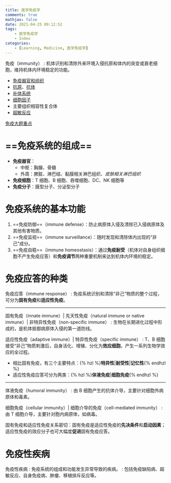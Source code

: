 ```yaml
---
title: 医学免疫学
comments: true
mathjax: false
date: 2021-04-25 09:12:52
tags:
    - 医学免疫学
    - Index
categories:
    - [Learning, Medicine, 医学免疫学]
---
```


免疫（immunity）
: 机体识别和清除外来环境入侵抗原和体内的突变或衰老细胞，维持机体内环境稳定的功能。

<!-- more -->

- <a href="{% post_path 免疫器官和组织 %}">免疫器官和组织</a>
- <a href="{% post_path 抗原 %}">抗原</a>、<a href="{% post_path 抗体 %}">抗体</a>
- <a href="{% post_path 补体系统 %}">补体系统</a>
- <a href="{% post_path 细胞因子 %}">细胞因子</a>
- 主要组织相容性复合体
- <a href="{% post_path 超敏反应 %}">超敏反应</a>

<a href="{% post_path 免疫大题重点 %}">免疫大题重点</a>

# ==免疫系统的组成==

- **免疫器官**：
    - 中枢：胸腺、骨髓
    - 外周：脾脏、淋巴结、黏膜相关淋巴组织、*皮肤相关淋巴组织*
- **免疫细胞**：T 细胞、B 细胞、吞噬细胞、DC、NK 细胞等
- **免疫分子**：膜型分子、分泌型分子

# 免疫系统的基本功能

1. ==免疫防御==（immune defense）：防止病原体入侵及清除已入侵病原体及其他有害物质。
2. ==免疫监视==（immune surveillance）：随时发现和清除体内出现的“非己”成分。
3. ==免疫自稳==（immune homeostasis）：通过**免疫耐受**（机体对自身组织细胞不产生免疫应答）和**免疫调节**两种重要机制来达到机体内环境的稳定。

# 免疫应答的种类

免疫应答（immune response）
: 免疫系统识别和清除“非己”物质的整个过程，可分为**固有免疫**和**适应性免疫**。

----------------------------------------------------------------

固有免疫（innate immune）| 先天性免疫（natural immune or native immune）| 非特异性免疫（non-specific immune）
: 生物在长期进化过程中形成的，是机体抵御病原体入侵的第一道防线。

适应性免疫（adaptive immune）| 特异性免疫（specific immune）
: T、B 细胞接受“非己”物质刺激后，自身活化、增殖、分化为**效应细胞**，产生一系列生物学效应的全过程。

- 相比固有免疫，有三个主要特点：{% hzl %}**特异性**|**耐受性**|**记忆性**{% endhzl %}
- 适应性免疫应答可分为两类：{% hzl %}**体液免疫**|**细胞免疫**{% endhzl %}

----------------------------------------------------------------

体液免疫（humoral immunity）
: 由 B 细胞产生的抗体介导，主要针对细胞外病原体和毒素。

细胞免疫（cellular immunity）| 细胞介导的免疫（cell-mediated immunity）
: 由 T 细胞介导，主要针对胞内病原体，如病毒。

固有免疫和适应性免疫关系密切：固有免疫是适应性免疫的**先决条件**和**启动因素**；适应性免疫的效应分子也可大幅度**促进**固有免疫应答。

# 免疫性疾病

<!-- UPDATING -->

免疫性疾病
: 免疫系统的组成和功能发生异常导致的疾病。
: 包括免疫缺陷病、超敏反应、自身免疫病、肿瘤、移植排斥反应等。
